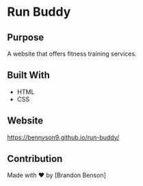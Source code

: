 # Run Buddy

## Purpose
A website that offers fitness training services.

## Built With
* HTML
* CSS

## Website
https://bennyson9.github.io/run-buddy/

## Contribution
Made with ❤️ by [Brandon Benson]
